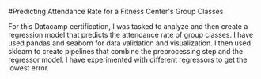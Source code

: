 #Predicting Attendance Rate for a Fitness Center's Group Classes

For this Datacamp certification, I was tasked to analyze and then create a regression model that predicts the attendance rate of group classes. I have used pandas and seaborn for data validation and visualization. I then used sklearn to create pipelines that combine the preprocessing step and the regressor model. I have experimented with different regressors to get the lowest error.
